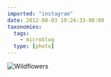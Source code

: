 ```yaml
---
imported: "instagram"
date: 2012-08-03 19:24:33-08:00
taxonomies:
  tags:
    - microblog
  type: [photo]
---
```

![Wildflowers](/media/images/photos/2012/08/03dca72fe019d61476ec92f84fdf80d0.jpg)

